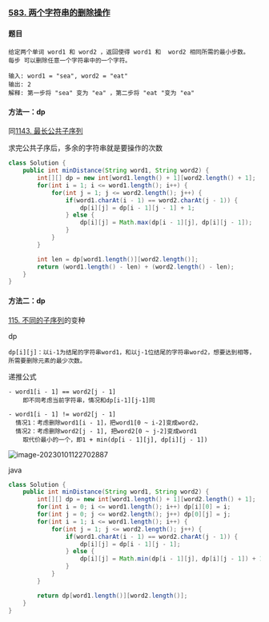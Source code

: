 ### [583. 两个字符串的删除操作](https://leetcode.cn/problems/delete-operation-for-two-strings/)

#### 题目

```
给定两个单词 word1 和 word2 ，返回使得 word1 和  word2 相同所需的最小步数。
每步 可以删除任意一个字符串中的一个字符。

输入: word1 = "sea", word2 = "eat"
输出: 2
解释: 第一步将 "sea" 变为 "ea" ，第二步将 "eat "变为 "ea"
```



#### 方法一：dp

同[1143. 最长公共子序列](https://leetcode.cn/problems/longest-common-subsequence/)

求完公共子序后，多余的字符串就是要操作的次数

```java
class Solution {
    public int minDistance(String word1, String word2) {
        int[][] dp = new int[word1.length() + 1][word2.length() + 1];
        for(int i = 1; i <= word1.length(); i++) {
            for(int j = 1; j <= word2.length(); j++) {
                if(word1.charAt(i - 1) == word2.charAt(j - 1)) {
                    dp[i][j] = dp[i - 1][j - 1] + 1;
                } else {
                    dp[i][j] = Math.max(dp[i - 1][j], dp[i][j - 1]);
                }
            }
        }

        int len = dp[word1.length()][word2.length()];
        return (word1.length() - len) + (word2.length() - len);
    }
}
```

#### 方法二：dp

[115. 不同的子序列](https://leetcode.cn/problems/distinct-subsequences/)的变种



dp

```
dp[i][j]：以i-1为结尾的字符串word1，和以j-1位结尾的字符串word2，想要达到相等，所需要删除元素的最少次数。
```

递推公式

```
- word1[i - 1] == word2[j - 1]
	即不同考虑当前字符串，情况和dp[i-1][j-1]同

- word1[i - 1] != word2[j - 1]
  情况1：考虑删除word1[i - 1]，把word1[0 ~ i-2]变成word2， 
  情况2：考虑删除word2[j - 1], 把word2[0 ~ j-2]变成word1
 	取代价最小的一个，即1 + min(dp[i - 1][j], dp[i][j - 1])
```

![image-20230101122702887](https://cdn.jsdelivr.net/gh/iamk123/typora@main/uPic/2023/01/01/12270316725472231672547223017Nv6toS-image-20230101122702887.png)

java

```java
class Solution {
    public int minDistance(String word1, String word2) {
        int[][] dp = new int[word1.length() + 1][word2.length() + 1];
        for(int i = 0; i <= word1.length(); i++) dp[i][0] = i;
        for(int j = 0; j <= word2.length(); j++) dp[0][j] = j;
        for(int i = 1; i <= word1.length(); i++) {
            for(int j = 1; j <= word2.length(); j++) {
                if(word1.charAt(i - 1) == word2.charAt(j - 1)) {
                    dp[i][j] = dp[i - 1][j - 1];
                } else {
                    dp[i][j] = Math.min(dp[i - 1][j], dp[i][j - 1]) + 1;
                }
            }
        }

        return dp[word1.length()][word2.length()];
    }
}
```

